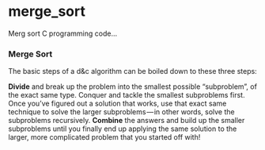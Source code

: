 # merge_sort
Merg sort C programming code...

<h3>Merge Sort</h3>
The basic steps of a d&c algorithm can be boiled down to these three steps:

<strong>Divide</strong> and break up the problem into the smallest possible “subproblem”, of the exact same type.
<storng>Conquer</strong> and tackle the smallest subproblems first. Once you’ve figured out a solution that works, use that exact same technique to solve the larger subproblems — in other words, solve the subproblems recursively.
<strong>Combine</strong> the answers and build up the smaller subproblems until you finally end up applying the same solution to the larger, more complicated problem that you started off with!
